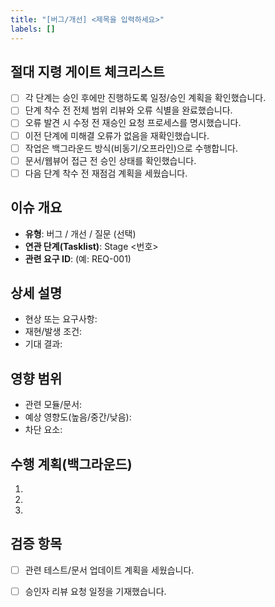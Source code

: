 ```yaml
---
title: "[버그/개선] <제목을 입력하세요>"
labels: []
---
```


## 절대 지령 게이트 체크리스트
- [ ] 각 단계는 승인 후에만 진행하도록 일정/승인 계획을 확인했습니다.
- [ ] 단계 착수 전 전체 범위 리뷰와 오류 식별을 완료했습니다.
- [ ] 오류 발견 시 수정 전 재승인 요청 프로세스를 명시했습니다.
- [ ] 이전 단계에 미해결 오류가 없음을 재확인했습니다.
- [ ] 작업은 백그라운드 방식(비동기/오프라인)으로 수행합니다.
- [ ] 문서/웹뷰어 접근 전 승인 상태를 확인했습니다.
- [ ] 다음 단계 착수 전 재점검 계획을 세웠습니다.

## 이슈 개요
- **유형**: 버그 / 개선 / 질문 (선택)
- **연관 단계(Tasklist)**: Stage <번호>
- **관련 요구 ID**: (예: REQ-001)

## 상세 설명
- 현상 또는 요구사항:
- 재현/발생 조건:
- 기대 결과:

## 영향 범위
- 관련 모듈/문서:
- 예상 영향도(높음/중간/낮음):
- 차단 요소:

## 수행 계획(백그라운드)
1. 
2. 
3. 

## 검증 항목
- [ ] 관련 테스트/문서 업데이트 계획을 세웠습니다.
- [ ] 승인자 리뷰 요청 일정을 기재했습니다.

